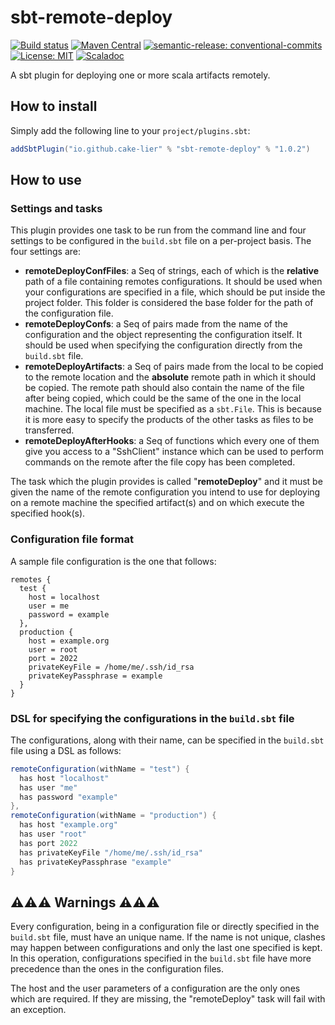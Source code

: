 # sbt-remote-deploy

[![Build status](https://github.com/cake-lier/sbt-remote-deploy/actions/workflows/publish.yml/badge.svg)](https://github.com/cake-lier/sbt-remmote-deploy/actions/workflows/publish.yml)
[![Maven Central](https://maven-badges.herokuapp.com/maven-central/io.github.cake-lier/sbt-remote-deploy/badge.svg)](https://maven-badges.herokuapp.com/maven-central/io.github.cake-lier/sbt-remote-deploy/)
[![semantic-release: conventional-commits](https://img.shields.io/badge/semantic--release-conventional_commits-e10098?logo=semantic-release)](https://github.com/semantic-release/semantic-release)
[![License: MIT](https://img.shields.io/github/license/cake-lier/sbt-remote-deploy)](https://github.com/cake-lier/sbt-remote-deploy/blob/main/LICENSE)
[![Scaladoc](https://img.shields.io/badge/scaladoc-latest-brightgreen)](https://cake-lier.github.io/sbt-remote-deploy/io/github/cakelier/)

A sbt plugin for deploying one or more scala artifacts remotely.

## How to install

Simply add the following line to your ``project/plugins.sbt``:

``` scala
addSbtPlugin("io.github.cake-lier" % "sbt-remote-deploy" % "1.0.2")
```

## How to use

### Settings and tasks

This plugin provides one task to be run from the command line and four settings to be configured in the ``build.sbt`` file on a per-project basis.
The four settings are:

* **remoteDeployConfFiles**: a Seq of strings, each of which is the **relative** path of a file containing remotes configurations. It should be used when your configurations are specified in a file, which should be put inside the project folder. This folder is considered the base folder for the path of the configuration file.
* **remoteDeployConfs**: a Seq of pairs made from the name of the configuration and the object representing the configuration itself. It should be used when specifying the configuration directly from the ``build.sbt`` file.
* **remoteDeployArtifacts**: a Seq of pairs made from the local to be copied to the remote location and the **absolute** remote path in which it should be copied. The remote path should also contain the name of the file after being copied, which could be the same of the one in the local machine. The local file must be specified as a ``sbt.File``. This is because it is more easy to specify the products of the other tasks as files to be transferred.
* **remoteDeployAfterHooks**: a Seq of functions which every one of them give you access to a "SshClient" instance which can be used to perform commands on the remote after the file copy has been completed.

The task which the plugin provides is called "**remoteDeploy**" and it must be given the name of the remote configuration you intend to use for deploying on a remote machine the specified artifact(s) and on which execute the specified hook(s).

### Configuration file format

A sample file configuration is the one that follows:

``` HOCON
remotes {
  test {
    host = localhost
    user = me
    password = example
  },
  production {
    host = example.org
    user = root
    port = 2022
    privateKeyFile = /home/me/.ssh/id_rsa
    privateKeyPassphrase = example
  }
}
```

### DSL for specifying the configurations in the ``build.sbt`` file

The configurations, along with their name, can be specified in the ``build.sbt`` file using a DSL as follows:

``` scala
remoteConfiguration(withName = "test") {
  has host "localhost"
  has user "me"
  has password "example"
},
remoteConfiguration(withName = "production") {
  has host "example.org"
  has user "root"
  has port 2022
  has privateKeyFile "/home/me/.ssh/id_rsa"
  has privateKeyPassphrase "example"
}
```

## ⚠️⚠️⚠️ Warnings ⚠️⚠️⚠️

Every configuration, being in a configuration file or directly specified in the ``build.sbt`` file, must have an unique name. 
If the name is not unique, clashes may happen between configurations and only the last one specified is kept. 
In this operation, configurations specified in the ``build.sbt`` file have more precedence than the ones in the configuration files.

The host and the user parameters of a configuration are the only ones which are required. 
If they are missing, the "remoteDeploy" task will fail with an exception.
